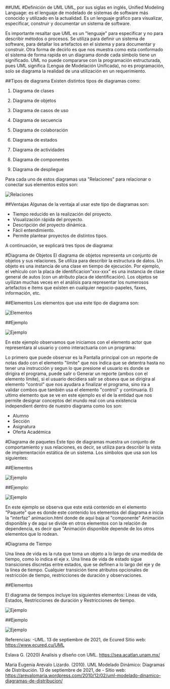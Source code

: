 ##UML
#Definición de UML
UML, por sus siglas en inglés, Unified Modeling Language: es el lenguaje de modelado de sistemas de software más conocido y utilizado en la actualidad. Es un lenguaje gráfico para visualizar, especificar, construir y documentar un sistema de software.

Es importante resaltar que UML es un "lenguaje" para especificar y no para describir métodos o procesos. Se utiliza para definir un sistema de software, para detallar los artefactos en el sistema y para documentar y construir. Otra forma de decirlo es que nos muestra como esta conformado el sistema de forma rapida en un diagrama donde cada simbolo tiene un significado. UML no puede compararse con la programación estructurada, pues UML significa (Lengua de Modelación Unificada), no es programación, solo se diagrama la realidad de una utilización en un requerimiento.

##Tipos de diagrama
Existen distintos tipos de diagramas como:

1. Diagrama de clases

2. Diagrama de objetos

3. Diagrama de casos de uso

4. Diagrama de secuencia

5. Diagrama de colaboración

6. Diagrama de estados

7. Diagrama de actividades

8. Diagrama de componentes

9. Diagrama de despliegue

Para cada uno de estos diagramas usa "Relaciones" para relacionar o conectar sus elementos estos son:

![Relaciones](/archivos/individual/actividad-04/relaciones.png)

##Ventajas
Algunas de la ventaja al usar este tipo de diagramas son:

* Tiempo reducido en la realización del proyecto.
* Visualización rápida del proyecto.
* Descripción del proyecto dinámica.
* Fácil entendimiento.
* Permite plantear proyectos de distintos tipos.

A continuación, se explicará tres tipos de diagrama:

#Diagrama de Objetos
El diagrama de objetos representa un conjunto de objetos y sus relaciones. Se utiliza para describir la estructura de datos.
Un objeto es una instancia de una clase en tiempo de ejecución. Por ejemplo, el vehículo con la placa de identificacion"xxx-xxx" es una instancia de clase general de autos (con un atributo placa de identificación). Los objetos se uyilizan muchas veces en el análisis para representar los numerosos artefactos e ítems que existen en cualquier negocio-papeles, faxes, información, etc.

##Elementos
Los elementos que usa este tipo de diagrama son:

![Elementos](/archivos/individual/actividad-04/elementos.png)

##Ejemplo

![Ejemplo](/archivos/individual/actividad-04/ejemplo.png)

En este ejemplo observamos que iniciamos con el elemento actor que representara al usuario y como interactuaría con un programa:

Lo primero que puede observar es la Pantalla principal con un reporte de notas dado con el elemento "límite" que nos índica que se detentra hasta no tener una instrucción y segun lo que presione el usuario es donde se dirigira el programa, puede salir o Generar un reporte (ambos con el elemento límite), si el usuario decidiera salir se obseva que se dirigira al elemento "control" que nos ayudara a finalizar el programa, sino ira a validar combos que también usa el elemento "control" y continuaria. El ultimo elemento que se ve en este ejemplo es el de la entidad que nos permite designar conceptos del mundo real con una existencia independient dentro de nuestro diagrama como los son: 
* Alumno
* Sección
* Asignatura
* Oferta Académica

#Diagrama de paquetes
Este tipo de diagramas muestra un conjunto de comportamiento y sus relaciones, es decir, se
utiliza para describir la vista de implementación estática de un sistema. Los simbolos que usa son los siguientes:

##Elementos

![Ejemplo](/archivos/individual/actividad-04/comp_elementos.png)

##Ejemplo:

![Ejemplo](/archivos/individual/actividad-04/comp_ejemplo.png)

En este ejemplo se observa que este está contenido en el elemento "Paquete" que es donde este contenido los elementos del diagrama e inicia la "interfaz" animacion.html donde de aqui baja al "componente" Animación disponible y de aqui se divide en otros elementos con la relación de dependencia, es decir que "Animación disponible depende de los otros elementos que lo rodean.

#Diagrama de Tiempo

Una línea de vida es la ruta que toma un objeto a lo largo de una medida de tiempo, como lo
indica el eje x.
Una línea de vida de estado sigue transiciones discretas entre estados, que se definen a lo largo
del eje y de la línea de tiempo. Cualquier transición tiene atributos opcionales de restricción de
tiempo, restricciones de duración y observaciones.

##Elementos

El diagrama de tiempos incluye los siguientes elementos: Líneas de vida, Estados, Restricciones de duración y Restricciones de tiempo.

![Ejemplo](/archivos/individual/actividad-04/com_ti.png)

##Ejemplo

![Ejemplo](/archivos/individual/actividad-04/ejemplo_ti.png)

Referencias:
-UML. 13 de septiembre de 2021, de Ecured Sitio web: https://www.ecured.cu/UML

Eslava G. (2020) Analisis y dIseño con UML. https://sea.acatlan.unam.mx/

Maria Eugenia Arevalo Lizardo. (2010). UML Modelado Dinámico: Diagramas de Distribución. 13 de septiembre de 2021, de - Sitio web: https://arevalomaria.wordpress.com/2010/12/02/uml-modelado-dinamico-diagramas-de-distribucion/